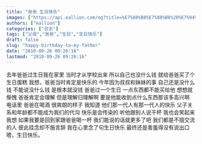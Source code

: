 ```yaml
---
title: "爸爸 生日快乐"
images: ["https://api.eallion.com/og?title=%E7%88%B8%E7%88%B8%20%E7%94%9F%E6%97%A5%E5%BF%AB%E4%B9%90"]
authors: ["eallion"]
categories: ["日志"]
tags: ["父母","爸爸","生日","生日快乐"]
draft: false
slug: "happy-birthday-to-my-father"
date: "2010-09-26 09:26:16"
lastmod: "2010-09-26 09:26:16"
---
```


去年爸爸过生日我在家里
当时才从学校出来
所以自己也没什么钱
就给爸爸买了个生日蛋糕
我想，爸爸当时肯定是快乐的
今年因为叔叔和妹妹的事
自己还是没什么钱
不能说没什么钱
是根本就没钱
爸爸过一个生日
一点东西都不能买给他
想想就惭愧
爸爸肯定会理解
但是理解归理解啊
要是他能收到点什么东西那该多高兴啊
电话里
爸爸在喝酒
很爽朗的样子
我知道
他们那一代人有那一代人的快乐
父子关系和年龄都不能成为我们的代沟
快乐是会传染的
听他跟别人说干杯
我也会笑起来
我想
如果我要是回到家跟爸爸喝一杯
我们能说的话就更多了吧
我们都是不擅交流的人
彼此挂念却不施言辞
我在心里念了句生日快乐
最终还是害羞得没有说出口
嗯，生日快乐。
